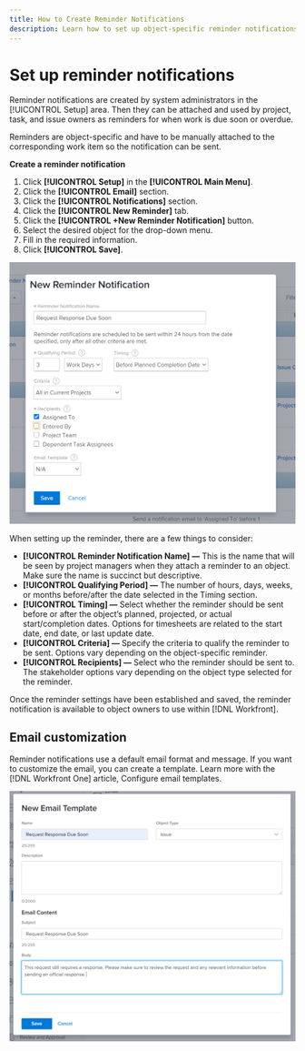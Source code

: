 ```yaml
---
title: How to Create Reminder Notifications
description: Learn how to set up object-specific reminder notifications to let [!DNL Adobe Workfront] users know when work is due soon or overdue.
---
```


<!---
this has the same content as the system administrator notification setup and mangement section of the email and inapp notificiations learning path
--->

# Set up reminder notifications

Reminder notifications are created by system administrators in the [!UICONTROL Setup] area. Then they can be attached and used by project, task, and issue owners as reminders for when work is due soon or overdue. 

Reminders are object-specific and have to be manually attached to the corresponding work item so the notification can be sent.

**Create a reminder notification**

1. Click **[!UICONTROL Setup]** in the **[!UICONTROL Main Menu]**.
1. Click the **[!UICONTROL Email]** section.
1. Click the **[!UICONTROL Notifications]** section.
1. Click the **[!UICONTROL New Reminder]** tab. 
1. Click the **[!UICONTROL +New Reminder Notification]** button.
1. Select the desired object for the drop-down menu.
1. Fill in the required information.
1. Click **[!UICONTROL Save]**.

![[!UICONTROL New Reminder Notification] window](assets/admin-fund-reminder-notification-1.png)

When setting up the reminder, there are a few things to consider:

* **[!UICONTROL Reminder Notification Name] —** This is the name that will be seen by project managers when they attach a reminder to an object. Make sure the name is succinct but descriptive.
* **[!UICONTROL Qualifying Period] —** The number of hours, days, weeks, or months before/after the date selected in the Timing section.
* **[!UICONTROL Timing] —** Select whether the reminder should be sent before or after the object’s planned, projected, or actual start/completion dates. Options for timesheets are related to the start date, end date, or last update date.
* **[!UICONTROL Criteria] —** Specify the criteria to qualify the reminder to be sent. Options vary depending on the object-specific reminder. 
* **[!UICONTROL Recipients] —** Select who the reminder should be sent to. The stakeholder options vary depending on the object type selected for the reminder.
 
Once the reminder settings have been established and saved, the reminder notification is available to object owners to use within [!DNL Workfront].

## Email customization

Reminder notifications use a default email format and message. If you want to customize the email, you can create a template. Learn more with the [!DNL Workfront One] article, Configure email templates.

<!---
paragraph above needs a hyperlink to an article
--->

![New Email Template window](assets/admin-fund-email-customization.png)

<!---
learn more URLs
--->
